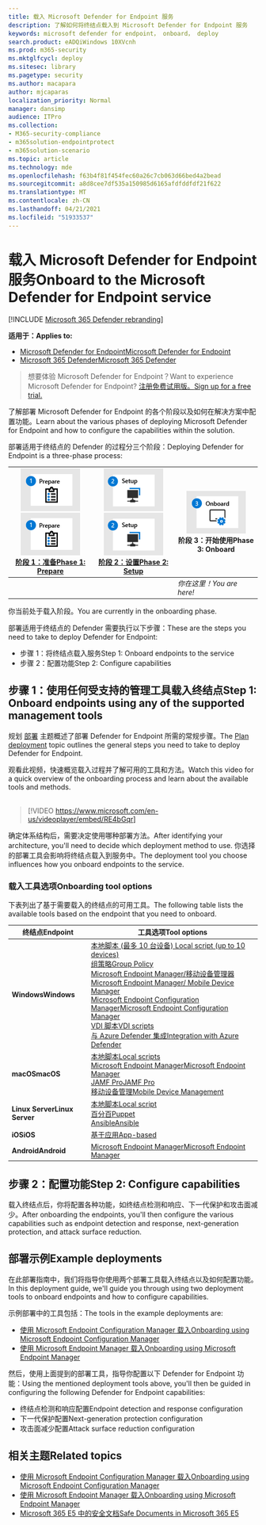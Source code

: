 ```yaml
---
title: 载入 Microsoft Defender for Endpoint 服务
description: 了解如何将终结点载入到 Microsoft Defender for Endpoint 服务
keywords: microsoft defender for endpoint， onboard， deploy
search.product: eADQiWindows 10XVcnh
ms.prod: m365-security
ms.mktglfcycl: deploy
ms.sitesec: library
ms.pagetype: security
ms.author: macapara
author: mjcaparas
localization_priority: Normal
manager: dansimp
audience: ITPro
ms.collection:
- M365-security-compliance
- m365solution-endpointprotect
- m365solution-scenario
ms.topic: article
ms.technology: mde
ms.openlocfilehash: f63b4f81f454fec60a26c7cb063d66bed4a2bead
ms.sourcegitcommit: a8d8cee7df535a150985d6165afdfddfdf21f622
ms.translationtype: MT
ms.contentlocale: zh-CN
ms.lasthandoff: 04/21/2021
ms.locfileid: "51933537"
---
```

# <a name="onboard-to-the-microsoft-defender-for-endpoint-service"></a><span data-ttu-id="4c5d1-104">载入 Microsoft Defender for Endpoint 服务</span><span class="sxs-lookup"><span data-stu-id="4c5d1-104">Onboard to the Microsoft Defender for Endpoint service</span></span>

[!INCLUDE [Microsoft 365 Defender rebranding](../../includes/microsoft-defender.md)]

<span data-ttu-id="4c5d1-105">**适用于：**</span><span class="sxs-lookup"><span data-stu-id="4c5d1-105">**Applies to:**</span></span>
- [<span data-ttu-id="4c5d1-106">Microsoft Defender for Endpoint</span><span class="sxs-lookup"><span data-stu-id="4c5d1-106">Microsoft Defender for Endpoint</span></span>](https://go.microsoft.com/fwlink/p/?linkid=2154037)
- [<span data-ttu-id="4c5d1-107">Microsoft 365 Defender</span><span class="sxs-lookup"><span data-stu-id="4c5d1-107">Microsoft 365 Defender</span></span>](https://go.microsoft.com/fwlink/?linkid=2118804)


> <span data-ttu-id="4c5d1-108">想要体验 Microsoft Defender for Endpoint？</span><span class="sxs-lookup"><span data-stu-id="4c5d1-108">Want to experience Microsoft Defender for Endpoint?</span></span> [<span data-ttu-id="4c5d1-109">注册免费试用版。</span><span class="sxs-lookup"><span data-stu-id="4c5d1-109">Sign up for a free trial.</span></span>](https://www.microsoft.com/microsoft-365/windows/microsoft-defender-atp?ocid=docs-wdatp-exposedapis-abovefoldlink)

<span data-ttu-id="4c5d1-110">了解部署 Microsoft Defender for Endpoint 的各个阶段以及如何在解决方案中配置功能。</span><span class="sxs-lookup"><span data-stu-id="4c5d1-110">Learn about the various phases of deploying Microsoft Defender for Endpoint and how to configure the capabilities within the solution.</span></span> 

<span data-ttu-id="4c5d1-111">部署适用于终结点的 Defender 的过程分三个阶段：</span><span class="sxs-lookup"><span data-stu-id="4c5d1-111">Deploying Defender for Endpoint is a three-phase process:</span></span>

| <span data-ttu-id="4c5d1-112">[![部署阶段 - 准备](images/phase-diagrams/prepare.png)](prepare-deployment.md)</span><span class="sxs-lookup"><span data-stu-id="4c5d1-112">[![deployment phase - prepare](images/phase-diagrams/prepare.png)](prepare-deployment.md)</span></span><br>[<span data-ttu-id="4c5d1-113">阶段 1：准备</span><span class="sxs-lookup"><span data-stu-id="4c5d1-113">Phase 1: Prepare</span></span>](prepare-deployment.md) | <span data-ttu-id="4c5d1-114">[![部署阶段 - 设置](images/phase-diagrams/setup.png)](production-deployment.md)</span><span class="sxs-lookup"><span data-stu-id="4c5d1-114">[![deployment phase - setup](images/phase-diagrams/setup.png)](production-deployment.md)</span></span><br>[<span data-ttu-id="4c5d1-115">阶段 2：设置</span><span class="sxs-lookup"><span data-stu-id="4c5d1-115">Phase 2: Setup</span></span>](production-deployment.md) | ![部署阶段 - 载入](images/phase-diagrams/onboard.png)<br><span data-ttu-id="4c5d1-117">阶段 3：开始使用</span><span class="sxs-lookup"><span data-stu-id="4c5d1-117">Phase 3: Onboard</span></span> |
| ----- | ----- | ----- |
| | |<span data-ttu-id="4c5d1-118">*你在这里！*</span><span class="sxs-lookup"><span data-stu-id="4c5d1-118">*You are here!*</span></span>|

<span data-ttu-id="4c5d1-119">你当前处于载入阶段。</span><span class="sxs-lookup"><span data-stu-id="4c5d1-119">You are currently in the onboarding phase.</span></span>

<span data-ttu-id="4c5d1-120">部署适用于终结点的 Defender 需要执行以下步骤：</span><span class="sxs-lookup"><span data-stu-id="4c5d1-120">These are the steps you need to take to deploy Defender for Endpoint:</span></span>

- <span data-ttu-id="4c5d1-121">步骤 1：将终结点载入服务</span><span class="sxs-lookup"><span data-stu-id="4c5d1-121">Step 1: Onboard endpoints to the service</span></span> 
- <span data-ttu-id="4c5d1-122">步骤 2：配置功能</span><span class="sxs-lookup"><span data-stu-id="4c5d1-122">Step 2: Configure capabilities</span></span> 

## <a name="step-1-onboard-endpoints-using-any-of-the-supported-management-tools"></a><span data-ttu-id="4c5d1-123">步骤 1：使用任何受支持的管理工具载入终结点</span><span class="sxs-lookup"><span data-stu-id="4c5d1-123">Step 1: Onboard endpoints using any of the supported management tools</span></span>
<span data-ttu-id="4c5d1-124">规划 [部署](deployment-strategy.md) 主题概述了部署 Defender for Endpoint 所需的常规步骤。</span><span class="sxs-lookup"><span data-stu-id="4c5d1-124">The [Plan deployment](deployment-strategy.md) topic outlines the general steps you need to take to deploy Defender for Endpoint.</span></span>  


<span data-ttu-id="4c5d1-125">观看此视频，快速概览载入过程并了解可用的工具和方法。</span><span class="sxs-lookup"><span data-stu-id="4c5d1-125">Watch this video for a quick overview of the onboarding process and learn about the available tools and methods.</span></span>
<br />
<br />

> [!VIDEO https://www.microsoft.com/en-us/videoplayer/embed/RE4bGqr]



<span data-ttu-id="4c5d1-126">确定体系结构后，需要决定使用哪种部署方法。</span><span class="sxs-lookup"><span data-stu-id="4c5d1-126">After identifying your architecture, you'll need to decide which deployment method to use.</span></span> <span data-ttu-id="4c5d1-127">你选择的部署工具会影响将终结点载入到服务中。</span><span class="sxs-lookup"><span data-stu-id="4c5d1-127">The deployment tool you choose influences how you onboard endpoints to the service.</span></span> 

### <a name="onboarding-tool-options"></a><span data-ttu-id="4c5d1-128">载入工具选项</span><span class="sxs-lookup"><span data-stu-id="4c5d1-128">Onboarding tool options</span></span>

<span data-ttu-id="4c5d1-129">下表列出了基于需要载入的终结点的可用工具。</span><span class="sxs-lookup"><span data-stu-id="4c5d1-129">The following table lists the available tools based on the endpoint that you need to onboard.</span></span>

| <span data-ttu-id="4c5d1-130">终结点</span><span class="sxs-lookup"><span data-stu-id="4c5d1-130">Endpoint</span></span>     | <span data-ttu-id="4c5d1-131">工具选项</span><span class="sxs-lookup"><span data-stu-id="4c5d1-131">Tool options</span></span>                       |
|--------------|------------------------------------------|
| <span data-ttu-id="4c5d1-132">**Windows**</span><span class="sxs-lookup"><span data-stu-id="4c5d1-132">**Windows**</span></span>  |  [<span data-ttu-id="4c5d1-133">本地脚本 (最多 10 台设备) </span><span class="sxs-lookup"><span data-stu-id="4c5d1-133">Local script (up to 10 devices)</span></span>](configure-endpoints-script.md) <br>  [<span data-ttu-id="4c5d1-134">组策略</span><span class="sxs-lookup"><span data-stu-id="4c5d1-134">Group Policy</span></span>](configure-endpoints-gp.md) <br>  [<span data-ttu-id="4c5d1-135">Microsoft Endpoint Manager/移动设备管理器</span><span class="sxs-lookup"><span data-stu-id="4c5d1-135">Microsoft Endpoint Manager/ Mobile Device Manager</span></span>](configure-endpoints-mdm.md) <br> [<span data-ttu-id="4c5d1-136">Microsoft Endpoint Configuration Manager</span><span class="sxs-lookup"><span data-stu-id="4c5d1-136">Microsoft Endpoint Configuration Manager</span></span>](configure-endpoints-sccm.md) <br> [<span data-ttu-id="4c5d1-137">VDI 脚本</span><span class="sxs-lookup"><span data-stu-id="4c5d1-137">VDI scripts</span></span>](configure-endpoints-vdi.md) <br> [<span data-ttu-id="4c5d1-138">与 Azure Defender 集成</span><span class="sxs-lookup"><span data-stu-id="4c5d1-138">Integration with Azure Defender</span></span>](configure-server-endpoints.md#integration-with-azure-defender) |
| <span data-ttu-id="4c5d1-139">**macOS**</span><span class="sxs-lookup"><span data-stu-id="4c5d1-139">**macOS**</span></span>    | [<span data-ttu-id="4c5d1-140">本地脚本</span><span class="sxs-lookup"><span data-stu-id="4c5d1-140">Local scripts</span></span>](mac-install-manually.md) <br> [<span data-ttu-id="4c5d1-141">Microsoft Endpoint Manager</span><span class="sxs-lookup"><span data-stu-id="4c5d1-141">Microsoft Endpoint Manager</span></span>](mac-install-with-intune.md) <br> [<span data-ttu-id="4c5d1-142">JAMF Pro</span><span class="sxs-lookup"><span data-stu-id="4c5d1-142">JAMF Pro</span></span>](mac-install-with-jamf.md) <br> [<span data-ttu-id="4c5d1-143">移动设备管理</span><span class="sxs-lookup"><span data-stu-id="4c5d1-143">Mobile Device Management</span></span>](mac-install-with-other-mdm.md) |
| <span data-ttu-id="4c5d1-144">**Linux Server**</span><span class="sxs-lookup"><span data-stu-id="4c5d1-144">**Linux Server**</span></span> | [<span data-ttu-id="4c5d1-145">本地脚本</span><span class="sxs-lookup"><span data-stu-id="4c5d1-145">Local script</span></span>](linux-install-manually.md) <br> [<span data-ttu-id="4c5d1-146">百分百</span><span class="sxs-lookup"><span data-stu-id="4c5d1-146">Puppet</span></span>](linux-install-with-puppet.md) <br> [<span data-ttu-id="4c5d1-147">Ansible</span><span class="sxs-lookup"><span data-stu-id="4c5d1-147">Ansible</span></span>](linux-install-with-ansible.md)|
| <span data-ttu-id="4c5d1-148">**iOS**</span><span class="sxs-lookup"><span data-stu-id="4c5d1-148">**iOS**</span></span>      | [<span data-ttu-id="4c5d1-149">基于应用</span><span class="sxs-lookup"><span data-stu-id="4c5d1-149">App-based</span></span>](ios-install.md)                                |
| <span data-ttu-id="4c5d1-150">**Android**</span><span class="sxs-lookup"><span data-stu-id="4c5d1-150">**Android**</span></span>  | [<span data-ttu-id="4c5d1-151">Microsoft Endpoint Manager</span><span class="sxs-lookup"><span data-stu-id="4c5d1-151">Microsoft Endpoint Manager</span></span>](android-intune.md)               | 


## <a name="step-2-configure-capabilities"></a><span data-ttu-id="4c5d1-152">步骤 2：配置功能</span><span class="sxs-lookup"><span data-stu-id="4c5d1-152">Step 2: Configure capabilities</span></span>
<span data-ttu-id="4c5d1-153">载入终结点后，你将配置各种功能，如终结点检测和响应、下一代保护和攻击面减少。</span><span class="sxs-lookup"><span data-stu-id="4c5d1-153">After onboarding the endpoints, you'll then configure the various capabilities such as endpoint detection and response, next-generation protection, and attack surface reduction.</span></span> 


## <a name="example-deployments"></a><span data-ttu-id="4c5d1-154">部署示例</span><span class="sxs-lookup"><span data-stu-id="4c5d1-154">Example deployments</span></span>
<span data-ttu-id="4c5d1-155">在此部署指南中，我们将指导你使用两个部署工具载入终结点以及如何配置功能。</span><span class="sxs-lookup"><span data-stu-id="4c5d1-155">In this deployment guide, we'll guide you through using two deployment tools to onboard endpoints and how to configure capabilities.</span></span>

<span data-ttu-id="4c5d1-156">示例部署中的工具包括：</span><span class="sxs-lookup"><span data-stu-id="4c5d1-156">The tools in the example deployments are:</span></span>
- [<span data-ttu-id="4c5d1-157">使用 Microsoft Endpoint Configuration Manager 载入</span><span class="sxs-lookup"><span data-stu-id="4c5d1-157">Onboarding using Microsoft Endpoint Configuration Manager</span></span>](onboarding-endpoint-configuration-manager.md)
- [<span data-ttu-id="4c5d1-158">使用 Microsoft Endpoint Manager 载入</span><span class="sxs-lookup"><span data-stu-id="4c5d1-158">Onboarding using Microsoft Endpoint Manager</span></span>](onboarding-endpoint-manager.md)

<span data-ttu-id="4c5d1-159">然后，使用上面提到的部署工具，指导你配置以下 Defender for Endpoint 功能：</span><span class="sxs-lookup"><span data-stu-id="4c5d1-159">Using the mentioned deployment tools above, you'll then be guided in configuring the following Defender for Endpoint capabilities:</span></span>
- <span data-ttu-id="4c5d1-160">终结点检测和响应配置</span><span class="sxs-lookup"><span data-stu-id="4c5d1-160">Endpoint detection and response configuration</span></span>
- <span data-ttu-id="4c5d1-161">下一代保护配置</span><span class="sxs-lookup"><span data-stu-id="4c5d1-161">Next-generation protection configuration</span></span>
- <span data-ttu-id="4c5d1-162">攻击面减少配置</span><span class="sxs-lookup"><span data-stu-id="4c5d1-162">Attack surface reduction configuration</span></span>

## <a name="related-topics"></a><span data-ttu-id="4c5d1-163">相关主题</span><span class="sxs-lookup"><span data-stu-id="4c5d1-163">Related topics</span></span>
- [<span data-ttu-id="4c5d1-164">使用 Microsoft Endpoint Configuration Manager 载入</span><span class="sxs-lookup"><span data-stu-id="4c5d1-164">Onboarding using Microsoft Endpoint Configuration Manager</span></span>](onboarding-endpoint-configuration-manager.md)
- [<span data-ttu-id="4c5d1-165">使用 Microsoft Endpoint Manager 载入</span><span class="sxs-lookup"><span data-stu-id="4c5d1-165">Onboarding using Microsoft Endpoint Manager</span></span>](onboarding-endpoint-manager.md)
- [<span data-ttu-id="4c5d1-166">Microsoft 365 E5 中的安全文档</span><span class="sxs-lookup"><span data-stu-id="4c5d1-166">Safe Documents in Microsoft 365 E5</span></span>](../office-365-security/safe-docs.md)
